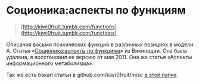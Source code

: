 # Соционика:аспекты по функциям

> [http://kiwi0fruit.tumblr.com/functions](http://kiwi0fruit.tumblr.com/functions)

Описания восьми психических функций в различных позициях в модели А. Статья «[Соционика:аспекты по функциям](http://ru.wikipedia.org/wiki/%D0%A1%D0%BE%D1%86%D0%B8%D0%BE%D0%BD%D0%B8%D0%BA%D0%B0:%D0%B0%D1%81%D0%BF%D0%B5%D0%BA%D1%82%D1%8B_%D0%BF%D0%BE_%D1%84%D1%83%D0%BD%D0%BA%D1%86%D0%B8%D1%8F%D0%BC)» из Википедии. Она была удалена, я восстановил ее версию от мая 2011. Она же статья «Аспекты информационного метаболизма».

Так же есть бэкап статьи в github.com/kiwi0fruit/misc [в этой папке](https://github.com/kiwi0fruit/misc/blob/master/socionics-rus).
